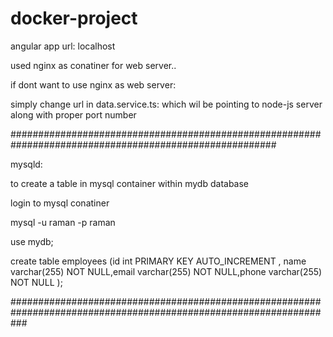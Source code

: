 # docker-project

angular app url: localhost

used nginx as conatiner for web server..

if dont want to use nginx as web server:

simply change url in data.service.ts: which wil be pointing to node-js server along with proper port number



########################################################################################################

mysqld:

to create a table in mysql container within mydb database

login to mysql conatiner
  
mysql -u raman -p raman

use mydb;
  
create table employees (id int PRIMARY KEY AUTO_INCREMENT , name varchar(255) NOT NULL,email varchar(255) NOT NULL,phone varchar(255) NOT NULL );
  
###################################################################################################################
